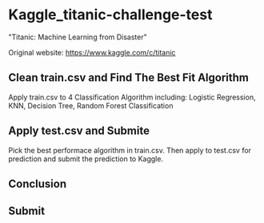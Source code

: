 # Kaggle_titanic-challenge-test

"Titanic: Machine Learning from Disaster"

Original website: https://www.kaggle.com/c/titanic


## Clean train.csv and Find The Best Fit Algorithm
Apply train.csv to 4 Classification Algorithm including:
Logistic Regression, 
KNN, 
Decision Tree, 
Random Forest Classification

## Apply test.csv and Submite
Pick the best performace algorithm in train.csv. 
Then apply to test.csv for prediction and submit the prediction to Kaggle.

## Conclusion

## Submit


